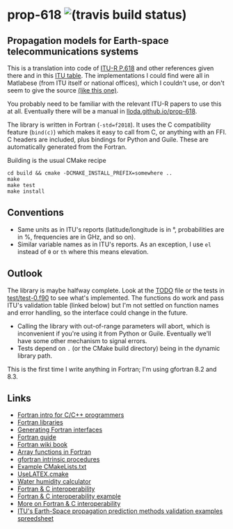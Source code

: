 
# prop-618 ![(travis build status)](https://travis-ci.org/lloda/prop-618.svg?branch=master) #

## Propagation models for Earth-space telecommunications systems

This is a translation into code of [ITU-R P.618](https://www.itu.int/dms_pubrec/itu-r/rec/p/R-REC-P.618-13-201712-I!!PDF-E.pdf) and other references given there and in this [ITU table](https://www.itu.int/en/ITU-R/study-groups/rsg3/Pages/iono-tropo-spheric.aspx). The implementations I could find were all in Matlabese (from ITU itself or national offices), which I couldn't use, or don't seem to give the source [(like this one)](https://logiciels.cnes.fr/fr/content/propa).

You probably need to be familiar with the relevant ITU-R papers to use this at all. Eventually there will be a manual in [lloda.github.io/prop-618](https://lloda.github.io/prop-618).

The library is written in Fortran (`-std=f2018`). It uses the C compatibility feature (`bind(c)`) which makes it easy to call from C, or anything with an FFI. C headers are included, plus bindings for Python and Guile. These are automatically generated from the Fortran.

Building is the usual CMake recipe

```
cd build && cmake -DCMAKE_INSTALL_PREFIX=somewhere ..
make
make test
make install
```

## Conventions

* Same units as in ITU's reports (latitude/longitude is in °, probabilities are in %, frequencies are in GHz, and so on).
* Similar variable names as in ITU's reports. As an exception, I use `el` instead of `θ` or `th` where this means elevation.

## Outlook

The library is maybe halfway complete. Look at the [TODO](TODO) file or the tests in [test/test-0.f90](test/test-0.f90) to see what's implemented. The functions do work and pass ITU's validation table (linked below) but I'm not settled on function names and error handling, so the interface could change in the future.

* Calling the library with out-of-range parameters will abort, which is inconvenient if you're using it from Python or Guile. Eventually we'll have some other mechanism to signal errors.
* Tests depend on `.` (or the CMake build directory) being in the dynamic library path.

This is the first time I write anything in Fortran; I'm using gfortran 8.2 and 8.3.

## Links

* [Fortran intro for C/C++ programmers](http://www.icl.utk.edu/~mgates3/docs/fortran.html)
* [Fortran libraries](https://github.com/rabbiabram/awesome-fortran)
* [Generating Fortran interfaces](http://fortranwiki.org/fortran/show/Generating+C+Interfaces)
* [Fortran guide](http://www.egr.unlv.edu/~ed/fortranv3.pdf)
* [Fortran wiki book](https://en.wikibooks.org/wiki/Category:Book:Fortran)
* [Array functions in Fortran](https://www.phy.ornl.gov/csep/pl/node18.html)
* [gfortran intrinsic procedures](https://gcc.gnu.org/onlinedocs/gfortran/Intrinsic-Procedures.html#Intrinsic-Procedures)
* [Example CMakeLists.txt](https://github.com/stevengj/nlopt/blob/master/CMakeLists.txt)
* [UseLATEX.cmake](https://gitlab.kitware.com/kmorel/UseLATEX/blob/master/UseLATEX.pdf)
* [Water humidity calculator](https://www.cactus2000.de/uk/unit/masshum.shtml)
* [Fortran & C interoperability](https://gcc.gnu.org/onlinedocs/gfortran/Interoperability-with-C.html)
* [Fortran & C interoperability example](https://stackoverflow.com/a/30430656)
* [More on Fortran & C interoperability](https://stackoverflow.com/a/14503508)
* [ITU's Earth-Space propagation prediction methods validation examples spreedsheet](https://www.itu.int/en/ITU-R/study-groups/rsg3/ionotropospheric/CG-3M3J-13-ValEx-Rev4_2.xlsx)
